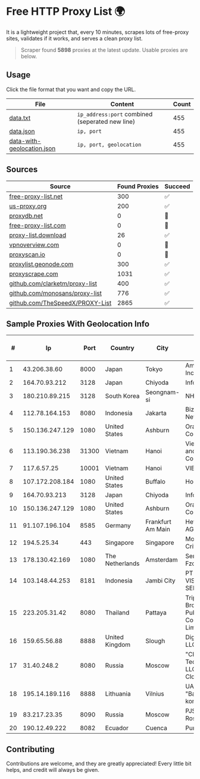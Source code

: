 
# Free HTTP Proxy List 🌍

It is a lightweight project that, every 10 minutes, scrapes lots of free-proxy sites, validates if it works, and serves a clean proxy list.


> Scraper found **5898** proxies at the latest update. Usable proxies are below.

## Usage

Click the file format that you want and copy the URL.


|File|Content|Count|
|----|-------|-----|
|[data.txt](https://raw.githubusercontent.com/themiralay/Proxy-List-World/master/data.txt)|`ip_address:port` combined (seperated new line)|455|
|[data.json](https://raw.githubusercontent.com/themiralay/Proxy-List-World/master/data.json)|`ip, port`|455|
|[data-with-geolocation.json](https://raw.githubusercontent.com/themiralay/Proxy-List-World/master/data-with-geolocation.json)|`ip, port, geolocation`|455|

## Sources

|Source|Found Proxies|Succeed|
|------|-------------|-------|
|[free-proxy-list.net](https://free-proxy-list.net)|300|✅|
|[us-proxy.org](https://www.us-proxy.org)|200|✅|
|[proxydb.net](http://proxydb.net)|0|🚫|
|[free-proxy-list.com](https://free-proxy-list.com/?page=&port=&type%5B%5D=http&type%5B%5D=https&up_time=0&search=Search)|0|🚫|
|[proxy-list.download](https://www.proxy-list.download/HTTP)|26|✅|
|[vpnoverview.com](https://vpnoverview.com/privacy/anonymous-browsing/free-proxy-servers)|0|🚫|
|[proxyscan.io](https://www.proxyscan.io)|0|🚫|
|[proxylist.geonode.com](https://proxylist.geonode.com/api/proxy-list?limit=300&page=1&sort_by=lastChecked&sort_type=desc&protocols=http,https)|300|✅|
|[proxyscrape.com](https://api.proxyscrape.com/v2/?request=displayproxies&protocol=http&timeout=10000&country=all&ssl=all&anonymity=all)|1031|✅|
|[github.com/clarketm/proxy-list](https://raw.githubusercontent.com/clarketm/proxy-list/master/proxy-list-raw.txt)|400|✅|
|[github.com/monosans/proxy-list](https://raw.githubusercontent.com/monosans/proxy-list/main/proxies/http.txt)|776|✅|
|[github.com/TheSpeedX/PROXY-List](https://raw.githubusercontent.com/TheSpeedX/PROXY-List/master/http.txt)|2865|✅|


## Sample Proxies With Geolocation Info

|#|Ip|Port|Country|City|Internet Service Provider|
|-|--|----|-------|----|-------------------------|
|1|43.206.38.60|8000|Japan|Tokyo|Amazon.com, Inc.|
|2|164.70.93.212|3128|Japan|Chiyoda|InfoSphere|
|3|180.210.89.215|3128|South Korea|Seongnam-si|NHNCLOUD|
|4|112.78.164.153|8080|Indonesia|Jakarta|Biznet Networks|
|5|150.136.247.129|1080|United States|Ashburn|Oracle Corporation|
|6|113.190.36.238|31300|Vietnam|Hanoi|VietNam Post and Telecom Corporation|
|7|117.6.57.25|10001|Vietnam|Hanoi|VIETTEL|
|8|107.172.208.184|1080|United States|Buffalo|HostPapa|
|9|164.70.93.213|3128|Japan|Chiyoda|InfoSphere|
|10|150.136.247.129|1080|United States|Ashburn|Oracle Corporation|
|11|91.107.196.104|8585|Germany|Frankfurt Am Main|Hetzner Online AG|
|12|194.5.25.34|443|Singapore|Singapore|Mod Mission Critical LLC|
|13|178.130.42.169|1080|The Netherlands|Amsterdam|Servers Tech Fzco|
|14|103.148.44.253|8181|Indonesia|Jambi City|PT BUANA VISUALNET SENTRA|
|15|223.205.31.42|8080|Thailand|Pattaya|Triple T Broadband Public Company Limited|
|16|159.65.56.88|8888|United Kingdom|Slough|DigitalOcean, LLC|
|17|31.40.248.2|8080|Russia|Moscow|"Cloud Technologies" LLC trading as Cloud.ru|
|18|195.14.189.116|8888|Lithuania|Vilnius|UAB "Baltnetos komunikacijos"|
|19|83.217.23.35|8090|Russia|Moscow|PJSC Rostelecom|
|20|190.12.49.222|8082|Ecuador|Cuenca|Puntonet S.A|



## Contributing

Contributions are welcome, and they are greatly appreciated! Every
little bit helps, and credit will always be given.

